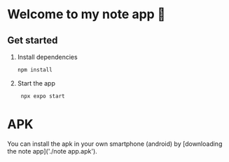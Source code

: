 # Welcome to my note app 👋

## Get started

1. Install dependencies

   ```bash
   npm install
   ```

2. Start the app

   ```bash
    npx expo start
   ```

# APK

You can install the apk in your own smartphone (android) by [downloading the note app]('./note app.apk').

